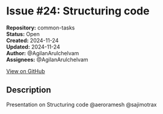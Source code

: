 # Issue #24: Structuring code

**Repository:** common-tasks  
**Status:** Open  
**Created:** 2024-11-24  
**Updated:** 2024-11-24  
**Author:** @AgilanArulchelvam  
**Assignees:** @AgilanArulchelvam  

[View on GitHub](https://github.com/Simtestlab/common-tasks/issues/24)

## Description

Presentation on Structuring code @aeroramesh @sajimotrax 